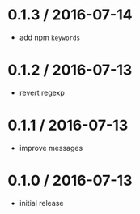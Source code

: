 
0.1.3 / 2016-07-14
==================

  * add npm `keywords`

0.1.2 / 2016-07-13
==================

  * revert regexp

0.1.1 / 2016-07-13
==================

  * improve messages

0.1.0 / 2016-07-13
==================

  * initial release


